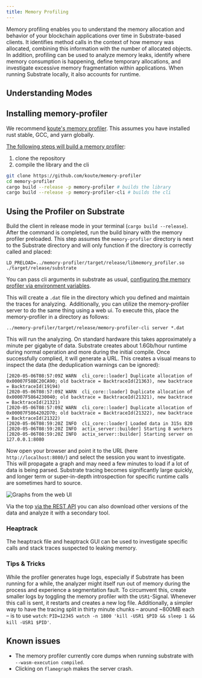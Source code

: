 ```yaml
---
title: Memory Profiling
---
```


Memory profiling enables you to understand the memory allocation and behavior of your blockchain
applications over time in Substrate-based clients. It identifies method calls in the context of how
memory was allocated, combining this information with the number of allocated objects. In addition,
profiling can be used to analyze memory leaks, identify where memory consumption is happening,
define temporary allocations, and investigate excessive memory fragmentation within applications.
When running Substrate locally, it also accounts for runtime.

## Understanding Modes

## Installing memory-profiler

We recommend [koute's memory profiler](https://github.com/koute/memory-profiler). This assumes you
have installed rust stable, GCC, and yarn globally.

[The following steps will build a memory profiler](https://github.com/koute/memory-profiler#building):

1. clone the repository
2. compile the library and the cli

```bash
git clone https://github.com/koute/memory-profiler
cd memory-profiler
cargo build --release -p memory-profiler # builds the library
cargo build --release -p memory-profiler-cli # builds the cli

```

## Using the Profiler on Substrate

Build the client in release mode in your terminal (`cargo build --release`). After the command is
completed, run the build binary with the memory profiler preloaded. This step assumes the
`memory-profiler` directory is next to the Substrate directory and will only function if the
directory is correctly called and placed:

```
LD_PRELOAD=../memory-profiler/target/release/libmemory_profiler.so ./target/release/substrate
```

You can pass cli arguments in substrate as usual,
[configuring the memory profiler via environment variables](https://github.com/koute/memory-profiler#environment-variables-used-by-libmemory_profilerso).

This will create a `.dat` file in the directory which you defined and maintain the traces for
analyzing.  Additionally, you can utilize the memory-profiler server to do the same thing using a
web ui. To execute this, place the memory-profiler in a directory as follows:

```
../memory-profiler/target/release/memory-profiler-cli server *.dat

```

This will run the analyzing. On standard hardware this takes approximately a minute per gigabyte of
data. Substrate creates about 1.6Gb/hour runtime during normal operation and more during the initial
compile. Once successfully complied, it will generate a URL. This creates a visual means to inspect
the data (the deduplication warnings can be ignored):

```
[2020-05-06T08:57:09Z WARN  cli_core::loader] Duplicate allocation of 0x00007F58BC20CA90; old backtrace = BacktraceId(21363), new backtrace = BacktraceId(19194)
[2020-05-06T08:57:09Z WARN  cli_core::loader] Duplicate allocation of 0x00007F5864230040; old backtrace = BacktraceId(21321), new backtrace = BacktraceId(21321)
[2020-05-06T08:57:09Z WARN  cli_core::loader] Duplicate allocation of 0x00007F5864202D70; old backtrace = BacktraceId(21322), new backtrace = BacktraceId(21322)
[2020-05-06T08:59:20Z INFO  cli_core::loader] Loaded data in 315s 820
[2020-05-06T08:59:20Z INFO  actix_server::builder] Starting 8 workers
[2020-05-06T08:59:20Z INFO  actix_server::builder] Starting server on 127.0.0.1:8080
```

Now open your browser and point it to the URL (here `http://localhost:8080/`) and select the session
you want to investigate. This will propagate a graph and may need a few minutes to load if a lot of
data is being parsed. Substrate tracing becomes significantly large quickly, and longer term or
super-in-depth introspection for specific runtime calls are sometimes hard to source.

![Graphs from the web UI](https://github.com/substrate-developer-hub/substrate-developer-hub.github.io/blob/source/docs/assets/memory-graph.png)

Via the top
[via the REST API](https://github.com/koute/memory-profiler#rest-api-exposed-by-memory-profiler-cli-server)
you can also download other versions of the data and analyze it with a secondary tool.

### Heaptrack

The heaptrack file and heaptrack GUI can be used to investigate specific calls and stack traces
suspected to leaking memory.

### Tips & Tricks

While the profiler generates huge logs, especially if Substrate has been running for a while, the
analyzer might itself run out of memory during the process and experience a segmentation fault. To
circumvent this, create smaller logs by toggling the memory profiler with the `USR1`-Signal.
Whenever this call is sent, it restarts and creates a new log file. Additionally, a simpler way to
have the tracing split in thirty minute chunks – around ~800MB each – is to use `watch`:
`PID=12345 watch -n 1800 'kill -USR1 $PID && sleep 1 && kill -USR1 $PID'`.

## Known issues

- The memory profiler currently core dumps when running substrate with `--wasm-execution compiled`.
- Clicking on `flamegraph` makes the server crash.
